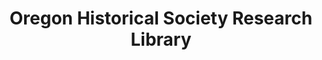 ---
layout: repo
title: "Oregon Historical Society Research Library"
id: 25311
permalink: repos/25311/
---